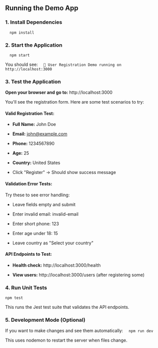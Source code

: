 Running the Demo App
--------------------

### 1\. Install Dependencies
`   npm install   `

### 2\. Start the Application

`   npm start   `

You should see:
`   🚀 User Registration Demo running on http://localhost:3000   `

### 3\. Test the Application

**Open your browser and go to:** http://localhost:3000

You'll see the registration form. Here are some test scenarios to try:

#### Valid Registration Test:

*   **Full Name:** John Doe
    
*   **Email:** john@example.com
    
*   **Phone:** 1234567890
    
*   **Age:** 25
    
*   **Country:** United States
    
*   Click "Register" → Should show success message
    

#### Validation Error Tests:

Try these to see error handling:

*   Leave fields empty and submit
    
*   Enter invalid email: invalid-email
    
*   Enter short phone: 123
    
*   Enter age under 18: 15
    
*   Leave country as "Select your country"
    

#### API Endpoints to Test:

*   **Health check:** http://localhost:3000/health
    
*   **View users:** http://localhost:3000/users (after registering some)
    

### 4\. Run Unit Tests
`npm test`

This runs the Jest test suite that validates the API endpoints.

### 5\. Development Mode (Optional)

If you want to make changes and see them automatically:
`   npm run dev   `

This uses nodemon to restart the server when files change.
